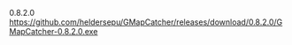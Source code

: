 0.8.2.0	https://github.com/heldersepu/GMapCatcher/releases/download/0.8.2.0/GMapCatcher-0.8.2.0.exe
